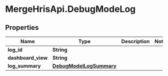 # MergeHrisApi.DebugModeLog

## Properties

Name | Type | Description | Notes
------------ | ------------- | ------------- | -------------
**log_id** | **String** |  | 
**dashboard_view** | **String** |  | 
**log_summary** | [**DebugModelLogSummary**](DebugModelLogSummary.md) |  | 


